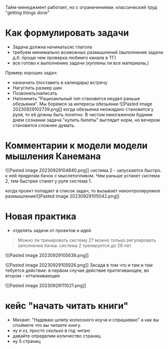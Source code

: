 Тайм-менеджмент работает, но с ограничениями. классический труд "getting things done"

# Как формулировать задачи
- Задача должна начинатьсяс глагола
- требуем минимально возможных размышлений (выполнение задачи д.б. проще чем проверка любимго канала в ТГ)
- все готово к выполнению задачи (куплены ли все материалы,)

Пример хороших задач:
- назначить (поставить в календарь) встречу
- Нагуглить размер шин
- Позвонить/написать 
- Напомнить
"Рациоанльный тип становится неудел раньше обезьянки". 
Мы боремся за интересы обезьянки 
![[Pasted image 20230929102739.png]]
когда обезьянка неожидано становится у руля, то её длжны быть понятно. 
В чистом неизгаженом будним днем сознании задача "купить билеты" выглядит норм, но вечером становится сложнее думать.

# Комментарии к модели модели мышления Канемана
![[Pasted image 20230929104840.png]]
система 2 - запускается быстро. к ней приделам бачок с мыслетопливом. Чем раньше устанет система 2, тем быстрее станет у руля система 1.

когда проект попадает в список задач, то вызывает неконтролируемое размышление![[Pasted image 20230929105042.png]]

# Новая практика
- отделять задачи от проектов и идей
> Можно ли тренировать систему 2? можно только регулировать заполнение бачка. система 2 тренируется до 28 лет.

![[Pasted image 20230929105638.png]]

![[Pasted image 20230929105926.png]]
Засада в том что и там и там тебуется действие: в первом случае действие притягивающее, во втором - отталкивающее

![[Pasted image 20230929111021.png]]
# кейс "начать читать книги"
- Михаил: "Надеваю шляпу колхозного коуча и спрашиваю"  а как вы споймете что вы читаете книгу.
- ну я хз, просто сколько в год читаю
- давайте определим количество страниц
- ну 5 страниц
